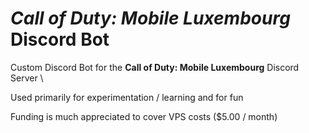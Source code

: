 # *Call of Duty: Mobile Luxembourg* Discord Bot

Custom Discord Bot for the **Call of Duty: Mobile Luxembourg** Discord Server \

Used primarily for experimentation / learning and for fun

Funding is much appreciated to cover VPS costs ($5.00 / month)
